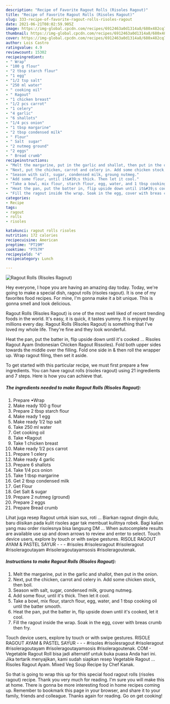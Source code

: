 ```yaml
---
description: "Recipe of Favorite Ragout Rolls (Risoles Ragout)"
title: "Recipe of Favorite Ragout Rolls (Risoles Ragout)"
slug: 333-recipe-of-favorite-ragout-rolls-risoles-ragout
date: 2021-06-21T08:02:59.905Z
image: https://img-global.cpcdn.com/recipes/6912463a0d1314a8/680x482cq70/ragout-rolls-risoles-ragout-recipe-main-photo.jpg
thumbnail: https://img-global.cpcdn.com/recipes/6912463a0d1314a8/680x482cq70/ragout-rolls-risoles-ragout-recipe-main-photo.jpg
cover: https://img-global.cpcdn.com/recipes/6912463a0d1314a8/680x482cq70/ragout-rolls-risoles-ragout-recipe-main-photo.jpg
author: Lois Castro
ratingvalue: 4.9
reviewcount: 15302
recipeingredient:
- " Wrap"
- "100 g flour"
- "2 tbsp starch flour"
- "1 egg"
- "1/2 tsp salt"
- "250 ml water"
- " cooking oil"
- " Ragout"
- "1 chicken breast"
- "1/2 pcs carrot"
- "1 celery"
- "4 garlic"
- "6 shallots"
- "1/4 pcs onion"
- "1 tbsp margarine"
- "2 tbsp condensed milk"
- " Flour"
- " Salt  sugar"
- "2 nutmeg ground"
- "2 eggs"
- " Bread crumb"
recipeinstructions:
- "Melt the margarine, put in the garlic and shallot, then put in the onion."
- "Next, put the chicken, carrot and celery in. Add some chicken stock, then boil."
- "Season with salt, sugar, condensed milk, groung nutmeg."
- "Add some flour, until it&#39;s thick. Then let it cool."
- "Take a bowl, mix flour, starch flour, egg, water, and 1 tbsp cooking oil until the batter smooth."
- "Heat the pan, put the batter in, flip upside down until it&#39;s cooked, let it cool."
- "Fill the ragout inside the wrap. Soak in the egg, cover with breas crumb then fry."
categories:
- Recipe
tags:
- ragout
- rolls
- risoles

katakunci: ragout rolls risoles 
nutrition: 172 calories
recipecuisine: American
preptime: "PT19M"
cooktime: "PT57M"
recipeyield: "4"
recipecategory: Lunch

---
```



![Ragout Rolls (Risoles Ragout)](https://img-global.cpcdn.com/recipes/6912463a0d1314a8/680x482cq70/ragout-rolls-risoles-ragout-recipe-main-photo.jpg)

Hey everyone, I hope you are having an amazing day today. Today, we're going to make a special dish, ragout rolls (risoles ragout). It is one of my favorites food recipes. For mine, I'm gonna make it a bit unique. This is gonna smell and look delicious.

Ragout Rolls (Risoles Ragout) is one of the most well liked of recent trending foods in the world. It's easy, it is quick, it tastes yummy. It is enjoyed by millions every day. Ragout Rolls (Risoles Ragout) is something that I've loved my whole life. They're fine and they look wonderful.

Heat the pan, put the batter in, flip upside down until it&#39;s cooked … Risoles Ragout Ayam (Indonesian Chicken Ragout Rissoles). Fold both upper sides towards the middle over the filling. Fold one side in &amp; then roll the wrapper up. Wrap ragout filing, then set it aside.


To get started with this particular recipe, we must first prepare a few ingredients. You can have ragout rolls (risoles ragout) using 21 ingredients and 7 steps. Here is how you can achieve that.

<!--inarticleads1-->

##### The ingredients needed to make Ragout Rolls (Risoles Ragout):

1. Prepare  ▪Wrap
1. Make ready 100 g flour
1. Prepare 2 tbsp starch flour
1. Make ready 1 egg
1. Make ready 1/2 tsp salt
1. Take 250 ml water
1. Get  cooking oil
1. Take  ▪Ragout
1. Take 1 chicken breast
1. Make ready 1/2 pcs carrot
1. Prepare 1 celery
1. Make ready 4 garlic
1. Prepare 6 shallots
1. Take 1/4 pcs onion
1. Take 1 tbsp margarine
1. Get 2 tbsp condensed milk
1. Get  Flour
1. Get  Salt &amp; sugar
1. Prepare 2 nutmeg (ground)
1. Prepare 2 eggs
1. Prepare  Bread crumb


Lihat juga resep Ragout untuk isian sus, roti … Biarkan ragout dingin dulu, baru diisikan pada kulit risoles agar tak membuat kulitnya robek. Bagi kalian yang mau order risolesnya bisa langsung DM … When autocomplete results are available use up and down arrows to review and enter to select. Touch device users, explore by touch or with swipe gestures. RISOLE RAGOUT AYAM &amp; PASTEL SAYUR - - - #risoles #risolesragout #risoleragout #risoleragoutayam #risoleragoutayamsosis #risoleragoutenak. 

<!--inarticleads2-->

##### Instructions to make Ragout Rolls (Risoles Ragout):

1. Melt the margarine, put in the garlic and shallot, then put in the onion.
1. Next, put the chicken, carrot and celery in. Add some chicken stock, then boil.
1. Season with salt, sugar, condensed milk, groung nutmeg.
1. Add some flour, until it&#39;s thick. Then let it cool.
1. Take a bowl, mix flour, starch flour, egg, water, and 1 tbsp cooking oil until the batter smooth.
1. Heat the pan, put the batter in, flip upside down until it&#39;s cooked, let it cool.
1. Fill the ragout inside the wrap. Soak in the egg, cover with breas crumb then fry.


Touch device users, explore by touch or with swipe gestures. RISOLE RAGOUT AYAM &amp; PASTEL SAYUR - - - #risoles #risolesragout #risoleragout #risoleragoutayam #risoleragoutayamsosis #risoleragoutenak. COM - Vegetable Ragout Roll bisa jadi alternatif untuk buka puasa Anda hari ini. Jika tertarik menyajikan, kami sudah siapkan resep Vegetable Ragout … Risoles Ragout Ayam. Mixed Veg Soup Recipe by Chef Kanak. 

So that is going to wrap this up for this special food ragout rolls (risoles ragout) recipe. Thank you very much for reading. I'm sure you will make this at home. There is gonna be more interesting food in home recipes coming up. Remember to bookmark this page in your browser, and share it to your family, friends and colleague. Thanks again for reading. Go on get cooking!
